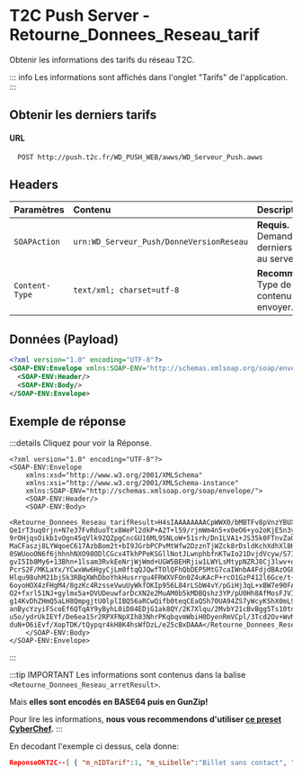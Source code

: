 # T2C Push Server - Retourne_Donnees_Reseau_tarif

Obtenir les informations des tarifs du réseau T2C.

::: info
Les informations sont affichés dans l'onglet "Tarifs" de l'application.
:::

## Obtenir les derniers tarifs

#### URL
```
  POST http://push.t2c.fr/WD_PUSH_WEB/awws/WD_Serveur_Push.awws
```

## Headers
| Paramètres   | Contenu                                     | Description                |
| :----------- | :------------------------------------------ | :------------------------- |
| `SOAPAction` | `urn:WD_Serveur_Push/DonneVersionReseau`    | **Requis.** Demande les derniers tarifs au serveur. |
|`Content-Type`| `text/xml; charset=utf-8` | **Recommandé.** Type de contenu à envoyer. |

## Données (Payload)

```xml
<?xml version="1.0" encoding="UTF-8"?>
<SOAP-ENV:Envelope xmlns:SOAP-ENV="http://schemas.xmlsoap.org/soap/envelope/" xmlns:SOAP-ENC="http://schemas.xmlsoap.org/soap/encoding/" xmlns:xsd="http://www.w3.org/2001/XMLSchema" xmlns:xsi="http://www.w3.org/2001/XMLSchema-instance">
  <SOAP-ENV:Header/>
  <SOAP-ENV:Body/>
</SOAP-ENV:Envelope>
```

## Exemple de réponse

:::details Cliquez pour voir la Réponse.
```xml{8-21}
<?xml version="1.0" encoding="UTF-8"?>
<SOAP-ENV:Envelope
	xmlns:xsd="http://www.w3.org/2001/XMLSchema"
	xmlns:xsi="http://www.w3.org/2001/XMLSchema-instance"
	xmlns:SOAP-ENV="http://schemas.xmlsoap.org/soap/envelope/">
	<SOAP-ENV:Header/>
	<SOAP-ENV:Body>
		<Retourne_Donnees_Reseau_tarifResult>H4sIAAAAAAAACpWWX0/bMBTFv8pVnzYBUXzTf+GNMYambaJifRsTchO3eEqcyIkRaNp3n9MU&#13;
Qe1rT3uq0rjn+N7e37FvRduoTtx8WePl2dkP+A2T+l59/rjmWm4n5+x0eO6+yo2oKjE5n3yQ&#13;
9rOHjqsOikb1vOgn45qVlk92QZpgCncGU16ML9SNLoW+51srh/Dn1LVA1+JS35k0FTnvZaOg&#13;
MaCFaszj8LYWqoeC617AzbBom2t+bI9JGrbPCPvMtWfw2DzznTjWZck8rDsldKchXdhXl8Km&#13;
0SWUooON6f6jhhnhNXO98ODlCGcx4TkhPPeKSGllNotJLwnphbfnKTwIo21DvjdVcyw/S7IU&#13;
gvI5Ib8My6+13Bhn+1lsam3RvkEeNrjWjWmd+UGW5BEHRjiw1LWYLsMtypNZRJ8Cj3lwv+oT&#13;
PcrS2F/MKLaYx/YCwxWw6HgyCjLm0ftqQJQwfTOlQFhQbDEP5MtG7caIWnbA4FdjdBAzOGFv&#13;
Hlqu98uhM21bjSk3RBqXWhDboYhkHusrrgu4FRWXVFOn0Z4uKAcP+rcO1GzP412l6Gce/t+E&#13;
6oyoHOX4zFHgM4/8gzKc4RzsseVwuUyWkfOKIp956L84rLSbW4vY/pGiHj3qL+xBW7e90FAa&#13;
O2+fxrl51NJ+gylmx5a+DVUDeuwfarDcXN2e2MuAM0b5kMDBQshz3YP/pU0Hh8AfMosFJVIx&#13;
g14KvDhZHmQ5aLH8QmpgjtU0lplIBQ56aRCwQifb0teqCEaQSh70UA94ZS7yWcyKShX0mL9Q&#13;
anBycYzyiFScoEf6QTqAY9yByhL0iD84EDjG1ak8QY/2K7Xlqu/2MvbY21cBvBgg5Ts10tnB&#13;
u5o/ydrUkIEYf/De6ea15r2RPXFNpXIh83NhrPKqbqvmWbiH0DyenRmVCpl/3Tcd2Ov+WvMa&#13;
duN+O6iEvf/XopTDK/tQypqr4kH8K4hsWfDzL/e25cBxDAAA</Retourne_Donnees_Reseau_tarifResult>
	</SOAP-ENV:Body>
</SOAP-ENV:Envelope>
```
:::

:::tip IMPORTANT
Les informations sont contenus dans la balise `<Retourne_Donnees_Reseau_arretResult>`.

Mais **elles sont encodés en BASE64 puis en GunZip!**

Pour lire les informations, **nous vous recommendons d'utiliser [ce preset CyberChef](https://cyberchef.io/#recipe=Find_/_Replace(%7B'option':'Regex','string':'%26%2313;'%7D,'',true,true,true,false)From_Base64('A-Za-z0-9%2B/%3D',true)Gunzip()).**
:::

En decodant l'exemple ci dessus, cela donne:
```json
ReponseOKT2C--[ { "m_nIDTarif":1, "m_sLibelle":"Billet sans contact", "m_sPrix":"0.20 \u20ac", "m_nOrder_aff":2 }, { "m_nIDTarif":2, "m_sLibelle":"Cr\u00e9ation ou renouvellement carte O\u00f9ra", "m_sPrix":"2.00 \u20ac", "m_nOrder_aff":3 }, { "m_nIDTarif":3, "m_sLibelle":"1 voyage", "m_sPrix":"1.60 \u20ac", "m_nOrder_aff":4 }, { "m_nIDTarif":4, "m_sLibelle":"1 voyage \u00e0 bord des bus", "m_sPrix":"2.00 \u20ac", "m_nOrder_aff":5 }, { "m_nIDTarif":5, "m_sLibelle":"2 voyages", "m_sPrix":"3.00 \u20ac", "m_nOrder_aff":6 }, { "m_nIDTarif":6, "m_sLibelle":"10 voyages", "m_sPrix":"15.00 \u20ac", "m_nOrder_aff":8 }, { "m_nIDTarif":7, "m_sLibelle":"24 heures Solo", "m_sPrix":"5.30  \u20ac", "m_nOrder_aff":9 }, { "m_nIDTarif":8, "m_sLibelle":"24 heures Tribu", "m_sPrix":"13.20 \u20ac", "m_nOrder_aff":10 }, { "m_nIDTarif":9, "m_sLibelle":"24 heures Groupe", "m_sPrix":"21.90 \u20ac", "m_nOrder_aff":11 }, { "m_nIDTarif":10, "m_sLibelle":"48 heures Solo", "m_sPrix":"9.50 \u20ac", "m_nOrder_aff":12 }, { "m_nIDTarif":11, "m_sLibelle":"48 heures Tribu", "m_sPrix":"30.00 \u20ac", "m_nOrder_aff":13 }, { "m_nIDTarif":12, "m_sLibelle":"72 heures Solo", "m_sPrix":"13.00 \u20ac", "m_nOrder_aff":14 }, { "m_nIDTarif":13, "m_sLibelle":"72 heures Tribu", "m_sPrix":"45.00 \u20ac ", "m_nOrder_aff":15 }, { "m_nIDTarif":14, "m_sLibelle":"Congr\u00e8s 1 jour", "m_sPrix":"3.00 \u20ac +1.00 \u20ac par jour suppl\u00e9mentaire", "m_nOrder_aff":16 }, { "m_nIDTarif":15, "m_sLibelle":"Parc Relais Solo", "m_sPrix":"4.00 \u20ac", "m_nOrder_aff":17 }, { "m_nIDTarif":16, "m_sLibelle":"Parc Relais Groupe", "m_sPrix":"6.00 \u20ac ", "m_nOrder_aff":18 }, { "m_nIDTarif":17, "m_sLibelle":"Mensuel", "m_sPrix":"60.00 \u20ac", "m_nOrder_aff":19 }, { "m_nIDTarif":18, "m_sLibelle":"Mensuel -26 ans", "m_sPrix":"28.80 \u20ac", "m_nOrder_aff":20 }, { "m_nIDTarif":19, "m_sLibelle":"Mensuel Pro", "m_sPrix":"57.00 \u20ac", "m_nOrder_aff":21 }, { "m_nIDTarif":20, "m_sLibelle":"A compter du 1 F\u00e9vrier 2023", "m_sPrix":"", "m_nOrder_aff":0 }, { "m_nIDTarif":21, "m_sLibelle":"Mensuels TER+T2C", "m_sPrix":"49.30 \u20ac", "m_nOrder_aff":22 }, { "m_nIDTarif":22, "m_sLibelle":"Mensuel TER+T2C -26 ans", "m_sPrix":"25.90 \u20ac", "m_nOrder_aff":23 }, { "m_nIDTarif":23, "m_sLibelle":"Mensuel Solid\u2019Air 1", "m_sPrix":"24.50 \u20ac", "m_nOrder_aff":24 }, { "m_nIDTarif":24, "m_sLibelle":"Mensuel Solid\u2019Air 2", "m_sPrix":"10.90 \u20ac ", "m_nOrder_aff":25 }, { "m_nIDTarif":25, "m_sLibelle":"Mensuel Solid\u2019Air 3", "m_sPrix":"4.30 \u20ac ", "m_nOrder_aff":26 }, { "m_nIDTarif":26, "m_sLibelle":"Annuel ", "m_sPrix":"600.00 \u20ac", "m_nOrder_aff":27 }, { "m_nIDTarif":27, "m_sLibelle":"Annuel -26 ans", "m_sPrix":"280.00 \u20ac", "m_nOrder_aff":28 }, { "m_nIDTarif":28, "m_sLibelle":"Annuel Pro", "m_sPrix":"570.00 \u20ac", "m_nOrder_aff":29 }, { "m_nIDTarif":29, "m_sLibelle":"Enfants \u2013 6 ans accompagn\u00e9s (maximum 3 enfants) ", "m_sPrix":"Gratuit", "m_nOrder_aff":31 }, { "m_nIDTarif":30, "m_sLibelle":"Annuel Employeur", "m_sPrix":"660.00 \u20ac", "m_nOrder_aff":30 }, { "m_nIDTarif":31, "m_sLibelle":"Bus et Tram gratuits le samedi et le dimanche", "m_sPrix":"", "m_nOrder_aff":1 } ]
```

